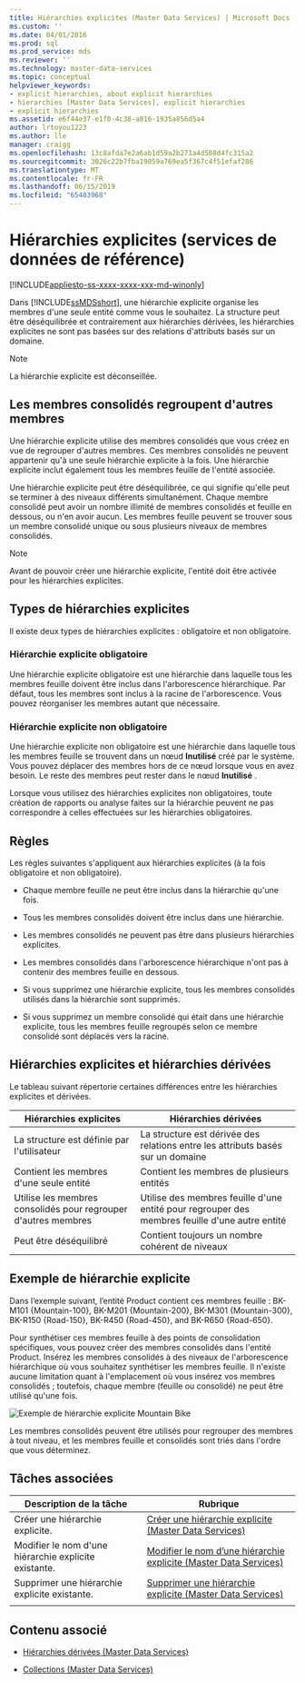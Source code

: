 ```yaml
---
title: Hiérarchies explicites (Master Data Services) | Microsoft Docs
ms.custom: ''
ms.date: 04/01/2016
ms.prod: sql
ms.prod_service: mds
ms.reviewer: ''
ms.technology: master-data-services
ms.topic: conceptual
helpviewer_keywords:
- explicit hierarchies, about explicit hierarchies
- hierarchies [Master Data Services], explicit hierarchies
- explicit hierarchies
ms.assetid: e6f44e37-e1f0-4c38-a816-1935a856d5a4
author: lrtoyou1223
ms.author: lle
manager: craigg
ms.openlocfilehash: 13c8afda7e2a6ab1d59a2b271a4d508d4fc315a2
ms.sourcegitcommit: 3026c22b7fba19059a769ea5f367c4f51efaf286
ms.translationtype: MT
ms.contentlocale: fr-FR
ms.lasthandoff: 06/15/2019
ms.locfileid: "65483968"
---
```

# <a name="explicit-hierarchies-master-data-services"></a>Hiérarchies explicites (services de données de référence)

[!INCLUDE[appliesto-ss-xxxx-xxxx-xxx-md-winonly](../includes/appliesto-ss-xxxx-xxxx-xxx-md-winonly.md)]

  Dans [!INCLUDE[ssMDSshort](../includes/ssmdsshort-md.md)], une hiérarchie explicite organise les membres d'une seule entité comme vous le souhaitez. La structure peut être déséquilibrée et contrairement aux hiérarchies dérivées, les hiérarchies explicites ne sont pas basées sur des relations d'attributs basés sur un domaine.  
  
> [!NOTE]  
>  La hiérarchie explicite est déconseillée.  
  
## <a name="consolidated-members-group-other-members"></a>Les membres consolidés regroupent d'autres membres  
 Une hiérarchie explicite utilise des membres consolidés que vous créez en vue de regrouper d'autres membres. Ces membres consolidés ne peuvent appartenir qu'à une seule hiérarchie explicite à la fois. Une hiérarchie explicite inclut également tous les membres feuille de l'entité associée.  
  
 Une hiérarchie explicite peut être déséquilibrée, ce qui signifie qu'elle peut se terminer à des niveaux différents simultanément. Chaque membre consolidé peut avoir un nombre illimité de membres consolidés et feuille en dessous, ou n'en avoir aucun. Les membres feuille peuvent se trouver sous un membre consolidé unique ou sous plusieurs niveaux de membres consolidés.  
  
> [!NOTE]  
>  Avant de pouvoir créer une hiérarchie explicite, l'entité doit être activée pour les hiérarchies explicites.  
  
## <a name="types-of-explicit-hierarchies"></a>Types de hiérarchies explicites  
 Il existe deux types de hiérarchies explicites : obligatoire et non obligatoire.  
  
### <a name="mandatory-explicit-hierarchy"></a>Hiérarchie explicite obligatoire  
 Une hiérarchie explicite obligatoire est une hiérarchie dans laquelle tous les membres feuille doivent être inclus dans l'arborescence hiérarchique. Par défaut, tous les membres sont inclus à la racine de l'arborescence. Vous pouvez réorganiser les membres autant que nécessaire.  
  
### <a name="non-mandatory-explicit-hierarchy"></a>Hiérarchie explicite non obligatoire  
 Une hiérarchie explicite non obligatoire est une hiérarchie dans laquelle tous les membres feuille se trouvent dans un nœud **Inutilisé** créé par le système. Vous pouvez déplacer des membres hors de ce nœud lorsque vous en avez besoin. Le reste des membres peut rester dans le nœud **Inutilisé** .  
  
 Lorsque vous utilisez des hiérarchies explicites non obligatoires, toute création de rapports ou analyse faites sur la hiérarchie peuvent ne pas correspondre à celles effectuées sur les hiérarchies obligatoires.  
  
## <a name="rules"></a>Règles  
 Les règles suivantes s'appliquent aux hiérarchies explicites (à la fois obligatoire et non obligatoire).  
  
-   Chaque membre feuille ne peut être inclus dans la hiérarchie qu'une fois.  
  
-   Tous les membres consolidés doivent être inclus dans une hiérarchie.  
  
-   Les membres consolidés ne peuvent pas être dans plusieurs hiérarchies explicites.  
  
-   Les membres consolidés dans l'arborescence hiérarchique n'ont pas à contenir des membres feuille en dessous.  
  
-   Si vous supprimez une hiérarchie explicite, tous les membres consolidés utilisés dans la hiérarchie sont supprimés.  
  
-   Si vous supprimez un membre consolidé qui était dans une hiérarchie explicite, tous les membres feuille regroupés selon ce membre consolidé sont déplacés vers la racine.  
  
## <a name="explicit-hierarchies-versus-derived-hierarchies"></a>Hiérarchies explicites et hiérarchies dérivées  
 Le tableau suivant répertorie certaines différences entre les hiérarchies explicites et dérivées.  
  
|Hiérarchies explicites|Hiérarchies dérivées|  
|--------------------------|-------------------------|  
|La structure est définie par l'utilisateur|La structure est dérivée des relations entre les attributs basés sur un domaine|  
|Contient les membres d'une seule entité|Contient les membres de plusieurs entités|  
|Utilise les membres consolidés pour regrouper d'autres membres|Utilise des membres feuille d'une entité pour regrouper des membres feuille d'une autre entité|  
|Peut être déséquilibré|Contient toujours un nombre cohérent de niveaux|  
  
## <a name="explicit-hierarchy-example"></a>Exemple de hiérarchie explicite  
 Dans l’exemple suivant, l’entité Product contient ces membres feuille : BK-M101 {Mountain-100}, BK-M201 {Mountain-200}, BK-M301 {Mountain-300}, BK-R150 {Road-150}, BK-R450 {Road-450}, and BK-R650 {Road-650}.  
  
 Pour synthétiser ces membres feuille à des points de consolidation spécifiques, vous pouvez créer des membres consolidés dans l'entité Product. Insérez les membres consolidés à des niveaux de l'arborescence hiérarchique où vous souhaitez synthétiser les membres feuille. Il n'existe aucune limitation quant à l'emplacement où vous insérez vos membres consolidés ; toutefois, chaque membre (feuille ou consolidé) ne peut être utilisé qu'une fois.  
  
 ![Exemple de hiérarchie explicite Mountain Bike](../master-data-services/media/mds-conc-explicit-hierarchy.gif "Exemple de hiérarchie explicite Mountain Bike")  
  
 Les membres consolidés peuvent être utilisés pour regrouper des membres à tout niveau, et les membres feuille et consolidés sont triés dans l'ordre que vous déterminez.  
  
## <a name="related-tasks"></a>Tâches associées  
  
|Description de la tâche|Rubrique|  
|----------------------|-----------|  
|Créer une hiérarchie explicite.|[Créer une hiérarchie explicite &#40;Master Data Services&#41;](../master-data-services/create-an-explicit-hierarchy-master-data-services.md)|  
|Modifier le nom d'une hiérarchie explicite existante.|[Modifier le nom d’une hiérarchie explicite &#40;Master Data Services&#41;](../master-data-services/change-an-explicit-hierarchy-name-master-data-services.md)|  
|Supprimer une hiérarchie explicite existante.|[Supprimer une hiérarchie explicite &#40;Master Data Services&#41;](../master-data-services/delete-an-explicit-hierarchy-master-data-services.md)|  
|||  
  
## <a name="related-content"></a>Contenu associé  
  
-   [Hiérarchies dérivées &#40;Master Data Services&#41;](../master-data-services/derived-hierarchies-master-data-services.md)  
  
-   [Collections &#40;Master Data Services&#41;](../master-data-services/collections-master-data-services.md)  
  
  
